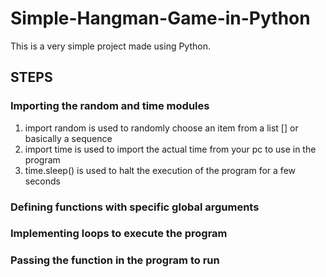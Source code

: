 # Simple-Hangman-Game-in-Python
This is a very simple project made using Python.

## STEPS
### Importing the random and time modules
1. import random is used to randomly choose an item from a list [] or basically a sequence
2. import time is used to import the actual time from your pc to use in the program
3. time.sleep() is used to halt the execution of the program for a few seconds
### Defining functions with specific global arguments
### Implementing loops to execute the program
### Passing the function in the program to run
